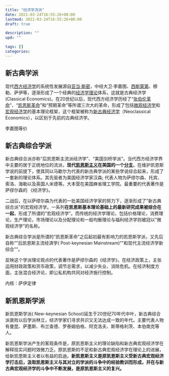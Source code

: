 ```yaml
---
title: "经济学流派"
date: 2021-03-24T16:55:26+08:00
lastmod: 2021-03-24T16:55:26+08:00
draft: true

description: ""
upd: ""

tags: []
categories: 
---
```


## 新古典学派

现代[西方经济学](https://baike.baidu.com/item/西方经济学)的系统性发展源自[亚当·斯密](https://baike.baidu.com/item/亚当·斯密/972521)，中经大卫·李嘉图、[西斯蒙第](https://baike.baidu.com/item/西斯蒙第/5622931)、穆勒、萨伊等，逐渐形成了一个经典的[经济学理论](https://baike.baidu.com/item/经济学理论/3865967)体系，这就是古典经济学 (Classical Economics)。在20世纪以后，现代西方经济学历经了“[张伯伦革命](https://baike.baidu.com/item/张伯伦革命/5274193)”、“[凯恩斯革命](https://baike.baidu.com/item/凯恩斯革命/486431)”和“预期革命”等所谓三次大的革命，形成了包括[微观经济学](https://baike.baidu.com/item/微观经济学/1702)和[宏观经济学](https://baike.baidu.com/item/宏观经济学/27041)的基本理论框架，这个框架被称为[新古典经济学](https://baike.baidu.com/item/新古典经济学/10811038)（Neoclassical Economics），以区别于先前的古典经济学。

李嘉图等价

## 新古典综合学派

新古典综合派亦称“后凯恩斯主流派经济学”、“美国剑桥学派”。当代西方经济学界中主要的居于正统地位的流派，**现代[凯恩斯主义](https://baike.baidu.com/item/凯恩斯主义/477914)在美国的一个[分支](https://baike.baidu.com/item/分支/8971590)**。在维护凯恩斯学说的前提下，使其同以马歇尔为代表的新古典学派的某些学说综合起来，形成了一套新的理论体系。其先驱者为美国经济学家汉森; 代表人物为萨缪尔森、托宾、索洛、海勒以及英国人米德等。大本营在美国麻省理工学院。最重要的代表著作是萨缪尔森的 《经济学》。

二战后，在以萨缪尔森为代表的一批美国经济学家的努力下，逐渐形成了"新古典综合派"的宏观经济学。一系列**在凯恩斯基本理论基础上的最新研究成果被综合在一起**，形成了所谓的”宏观经济学”。而传统的经济学理论，包括价格理论，消费理论，生产理论，市场理论以及分配理论和一般均衡理论与福利经济学则被冠以”微观经济学”的名称。

新古典综合学派是所谓的“凯恩斯革命”之后起初最有影响力的凯恩斯学派，又先后自称“"后凯恩斯主流经済学( Post-keynesian Mainstream)“"和现代主流经济学新综合”"。

反映这个学派理论观点的代表著作是萨缪尔森的《经济学》。在经济政策上，主张运用财政政策和货币政策，调节总需求，以减少失业、消除危机。在经济制度方面，主张混合经济论，即公私机构共同对经济施行控制。

内核：萨伊定律

## 新凯恩斯学派

新凯恩斯学派( New-keynesian School)延生于20世纪70年代中叶，新古典综合派衰败以后学派林立，经济学家们寻求共识又无法达成一致的年代。主要代表人物有曼昆、萨墨斯、布兰查德、罗泰姆伯格、阿克洛夫、斯蒂格利茨、本伯南克等人。

新凯恩斯学派产生的客观条件是，原凯恩斯主义的理论缺陷和新古典宏观经济学在解释现实问题时效微力乏。原凯恩斯的不足和新古典宏观经济学在理论上的进展，给新凯恩斯主义者以有益的启迪。**新凯恩斯主义是原凯恩斯主义受新古典宏观经济学打击后，汲取凯恩斯主义与其对立的学派的斗争中的经验教训而形成，并在与新古典宏观经济学的斗争中不断发展，是原凯恩斯主义的复兴。**